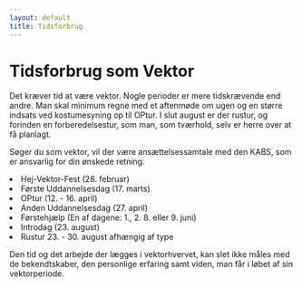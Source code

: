 ```yaml
---
layout: default
title: Tidsforbrug
---
```

<h1>Tidsforbrug som Vektor</h1>

<div id="poster-image" style="background-image: url('/static/img/tidsforbrug.jpg');">
</div>

<p>
Det kræver tid at være vektor. 
Nogle perioder er mere tidskrævende end andre. 
Man skal minimum regne med et aftenmøde om ugen og en større indsats ved kostumesyning op til OPtur.
I slut august er der rustur, og forinden en forberedelsestur, som man, som tværhold, selv er herre over at få planlagt.
</p>

<p>
Søger du som vektor, vil der være ansættelsessamtale med den KABS, som er ansvarlig for din ønskede retning.
</p> 

<li>Hej-Vektor-Fest (28. februar)</li>
<li>Første Uddannelsesdag (17. marts)</li>
<li>OPtur (12. - 16. april)</li>
<li>Anden Uddannelsesdag (27. april)</li>
<li>Førstehjælp (En af dagene: 1., 2. 8. eller 9. juni)</li>
<li>Introdag (23. august)</li>
<li>Rustur 23. - 30. august afhængig af type</li>


<p>
	Den tid og det arbejde der lægges i vektorhvervet, kan slet ikke måles med de bekendtskaber, den personlige erfaring samt viden, man får i løbet af sin vektorperiode.
</p>
